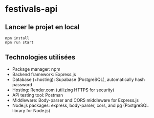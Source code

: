 # festivals-api

## Lancer le projet en local
```
npm install
npm run start
```

## Technologies utilisées
* Package manager: npm
* Backend framework: Express.js
* Database (+hosting): Supabase (PostgreSQL), automatically hash password
* Hosting: Render.com (utilizing HTTPS for security)
* API testing tool: Postman
* Middleware: Body-parser and CORS middleware for Express.js
* Node.js packages: express, body-parser, cors, and pg (PostgreSQL library for Node.js)
